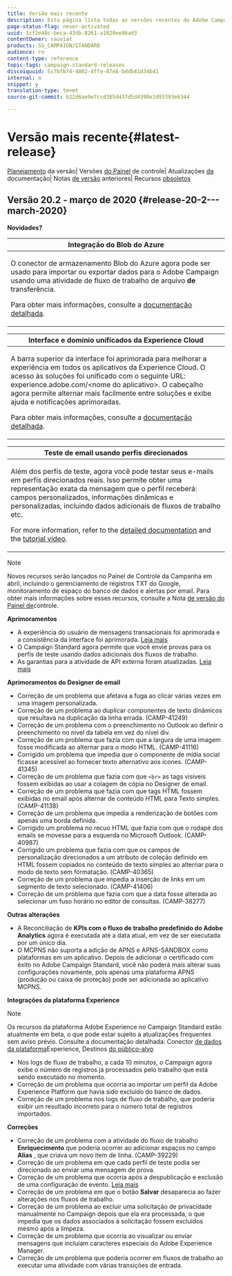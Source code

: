```yaml
---
title: Versão mais recente
description: Esta página lista todas as versões recentes do Adobe Campaign Standard.
page-status-flag: never-activated
uuid: 1cf2e40c-beca-43db-8261-a1820ee86ad3
contentOwner: sauviat
products: SG_CAMPAIGN/STANDARD
audience: rn
content-type: reference
topic-tags: campaign-standard-releases
discoiquuid: 5c7bfb74-4002-4ffe-87e8-bddb41d34b41
internal: n
snippet: y
translation-type: tm+mt
source-git-commit: b22d6ae9e7ccd305d437d5d4390e1d95393e6344

---
```



# Versão mais recente{#latest-release}

[Planejamento](https://helpx.adobe.com/campaign/kb/acs-release-planning.html) da versão| Versões [do Painel](https://docs.adobe.com/content/help/en/control-panel/using/release-notes.html) de controle| Atualizações [da](../../rn/using/documentation-updates.md) documentação| Notas [de versão](../../rn/using/release-notes-2019.md) anteriores| Recursos [obsoletos](https://helpx.adobe.com/campaign/kb/acs-deprecated-and-removed-features.html)

## Versão 20.2 - março de 2020 {#release-20-2---march-2020}

**Novidades?**

<table> 
 <thead> 
  <tr> 
   <th> <strong>Integração do Blob do Azure</strong><br /> </th> 
  </tr> 
 </thead> 
 <tbody> 
  <tr> 
   <td> <p>O conector de armazenamento Blob do Azure agora pode ser usado para importar ou exportar dados para o Adobe Campaign usando uma atividade de fluxo de trabalho de arquivo <strong>de</strong> transferência. </p>
    <p>Para obter mais informações, consulte a <a href="../../administration/using/external-accounts.md#microsoft-azure-external-account">documentação detalhada</a>.</p>
   </td> 
  </tr> 
 </tbody> 
</table>

<table> 
 <thead> 
  <tr> 
   <th> <strong>Interface e domínio unificados da Experience Cloud</strong><br /> </th> 
  </tr> 
 </thead> 
 <tbody> 
  <tr> 
   <td> <p>A barra superior da interface foi aprimorada para melhorar a experiência em todos os aplicativos da Experience Cloud. O acesso às soluções foi unificado com o seguinte URL: experience.adobe.com/&lt;nome do aplicativo&gt;. O cabeçalho agora permite alternar mais facilmente entre soluções e exibe ajuda e notificações aprimoradas.</p>
    <p>Para obter mais informações, consulte a <a href="../../start/using/interface-description.md#top-bar">documentação detalhada</a>. </p>
   </td> 
  </tr> 
 </tbody> 
</table>

<table> 
 <thead> 
  <tr> 
   <th> <strong>Teste de email usando perfis direcionados</strong><br /> </th> 
  </tr> 
 </thead> 
 <tbody> 
  <tr> 
   <td> <p>Além dos perfis de teste, agora você pode testar seus e-mails em perfis direcionados reais. Isso permite obter uma representação exata da mensagem que o perfil receberá: campos personalizados, informações dinâmicas e personalizadas, incluindo dados adicionais de fluxos de trabalho etc. </p>
    <p>For more information, refer to the <a href="../../sending/using/testing-messages-using-target.md">detailed documentation</a> and the <a href="https://docs.adobe.com/content/help/en/campaign-standard-learn/tutorials/communication-channels/email/profile-substitution.html">tutorial video</a>. </p>
   </td> 
  </tr> 
 </tbody> 
</table>

>[!NOTE]
>
>Novos recursos serão lançados no Painel de Controle da Campanha em abril, incluindo o gerenciamento de registros TXT do Google, monitoramento de espaço do banco de dados e alertas por email. Para obter mais informações sobre esses recursos, consulte a Nota [de versão do Painel de](https://docs.adobe.com/content/help/en/control-panel/using/release-notes.html)controle.

**Aprimoramentos**

* A experiência do usuário de mensagens transacionais foi aprimorada e a consistência da interface foi aprimorada. [Leia mais](../../channels/using/about-transactional-messaging.md)
* O Campaign Standard agora permite que você envie provas para os perfis de teste usando dados adicionais dos fluxos de trabalho.
* As garantias para a atividade de API externa foram atualizadas. [Leia mais](../../automating/using/external-api.md)

**Aprimoramentos do Designer de email**

* Correção de um problema que afetava a fuga ao clicar várias vezes em uma imagem personalizada.
* Correção de um problema ao duplicar componentes de texto dinâmicos que resultava na duplicação da linha errada. (CAMP-41249)
* Correção de um problema com o preenchimento no Outlook ao definir o preenchimento no nível da tabela em vez do nível div.
* Correção de um problema que fazia com que a largura de uma imagem fosse modificada ao alternar para o modo HTML. (CAMP-41116)
* Corrigido um problema que impedia que o componente de mídia social ficasse acessível ao fornecer texto alternativo aos ícones. (CAMP-41345)
* Correção de um problema que fazia com que `<br>` as tags visíveis fossem exibidas ao usar a colagem de cópia no Designer de email.
* Correção de um problema que fazia com que tags HTML fossem exibidas no email após alternar de conteúdo HTML para Texto simples. (CAMP-41138)
* Correção de um problema que impedia a renderização de botões com apenas uma borda definida.
* Corrigido um problema no recuo HTML que fazia com que o rodapé dos emails se movesse para a esquerda no Microsoft Outlook. (CAMP-40987)
* Corrigido um problema que fazia com que os campos de personalização direcionados a um atributo de coleção definido em HTML fossem copiados no conteúdo de texto simples ao alternar para o modo de texto sem formatação. (CAMP-40365)
* Correção de um problema que impedia a inserção de links em um segmento de texto selecionado. (CAMP-41406)
* Correção de um problema que fazia com que a data fosse alterada ao selecionar um fuso horário no editor de consultas. (CAMP-38277)

**Outras alterações**

* A Reconciliação de **KPIs com o fluxo de trabalho predefinido do Adobe Analytics** agora é executada até a data atual, em vez de ser executada por um único dia.
* O MCPNS não suporta a adição de APNS e APNS-SANDBOX como plataformas em um aplicativo. Depois de adicionar o certificado com êxito no Adobe Campaign Standard, você não poderá mais alterar suas configurações novamente, pois apenas uma plataforma APNS (produção ou caixa de proteção) pode ser adicionada ao aplicativo MCPNS.

**Integrações da plataforma Experience**

>[!NOTE]
>
>Os recursos da plataforma Adobe Experience no Campaign Standard estão atualmente em beta, o que pode estar sujeito a atualizações frequentes sem aviso prévio. Consulte a documentação detalhada: Conector [de dados da plataforma](../../administration/using/aep-about-data-connector.md)Experience, Destinos [do público-alvo](../../audiences/using/aep-about-audience-destinations-service.md)

* Nos logs de fluxo de trabalho, a cada 10 minutos, o Campaign agora exibe o número de registros já processados pelo trabalho que está sendo executado no momento.
* Correção de um problema que ocorria ao importar um perfil da Adobe Experience Platform que havia sido excluído do banco de dados.
* Correção de um problema nos logs de fluxo de trabalho, que poderia exibir um resultado incorreto para o número total de registros importados.

**Correções**

* Correção de um problema com a atividade do fluxo de trabalho **Enriquecimento** que poderia ocorrer ao adicionar espaços no campo **Alias** , que criava um novo item de linha. (CAMP-39229)
* Correção de um problema em que cada perfil de teste podia ser direcionado ao enviar uma mensagem de prova.
* Correção de um problema que ocorria após a despublicação e exclusão de uma configuração de evento. [Leia mais](../../administration/using/configuring-transactional-messaging.md#deleting-an-event)
* Correção de um problema em que o botão **Salvar** desaparecia ao fazer alterações nos fluxos de trabalho.
* Correção de um problema ao excluir uma solicitação de privacidade manualmente no Campaign depois que ela era processada, o que impedia que os dados associados à solicitação fossem excluídos mesmo após a limpeza.
* Correção de um problema que ocorria ao visualizar ou enviar mensagens que incluíam caracteres especiais do Adobe Experience Manager.
* Correção de um problema que poderia ocorrer em fluxos de trabalho ao executar uma atividade com várias transições de entrada.